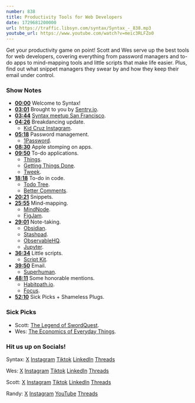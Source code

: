 ```yaml
---
number: 838
title: Productivity Tools for Web Developers
date: 1729681200000
url: https://traffic.libsyn.com/syntax/Syntax_-_838.mp3
youtube_url: https://www.youtube.com/watch?v=meic3RLFZo0
---
```


Get your productivity game on point! Scott and Wes serve up the best tools for web developers, covering everything from password managers and to-do apps to mind-mapping tools and little scripts that make life easier. Plus, find out what snippet managers they swear by and how they keep their email under control.

### Show Notes

* **[00:00](#t=00:00)** Welcome to Syntax!
* **[03:01](#t=03:01)** Brought to you by [Sentry.io](http://sentry.io/syntax).
* **[03:44](#t=03:44)** [Syntax meetup San Francisco](https://www.eventbrite.com/e/san-francisco-syntax-meetup-tickets-982091250367).
* **[04:26](#t=04:26)** Breakdancing update.
    * [Kid Cruz Instagram](https://www.instagram.com/kid.cruz).
* **[05:18](#t=05:18)** Password management.
    * [1Password](https://1password.com/).
* **[08:30](#t=08:30)** Apple stomping on apps.
* **[09:50](#t=09:50)** To-do applications.
    * [Things](https://culturedcode.com/things/).
    * [Getting Things Done](https://gettingthingsdone.com/).
    * [Tweek](https://tweek.so/).
* **[18:18](#t=18:18)** To-do in code.
    * [Todo Tree](https://marketplace.visualstudio.com/items?itemName=Gruntfuggly.todo-tree).
    * [Better Comments](https://marketplace.visualstudio.com/items?itemName=aaron-bond.better-comments).
* **[20:21](#t=20:21)** Snippets.
* **[25:55](#t=25:55)** Mind-mapping.
    * [MindNode](https://www.mindnode.com/).
    * [FigJam](https://www.figma.com/figjam/).
* **[29:01](#t=29:01)** Note-taking.
    * [Obsidian](https://obsidian.md/).
    * [Stashpad](https://www.stashpad.com/).
    * [ObservableHQ](https://observablehq.com/).
    * [Jupyter](https://jupyter.org/).
* **[36:34](#t=36:34)** Little scripts.
    * [Script Kit](https://www.scriptkit.com/).
* **[39:50](#t=39:50)** Email.
    * [Superhuman](https://superhuman.com/refer/xdyojnbx).
* **[48:11](#t=48:11)** Some honorable mentions.
    * [Habitpath.io](https://habitpath.io/landing).
    * [Focus](https://heyfocus.com/).
* **[52:10](#t=52:10)** Sick Picks + Shameless Plugs.

### Sick Picks

- Scott: [The Legend of SwordQuest](https://www.iheart.com/podcast/1119-the-legend-of-swordquest-212688527/).
- Wes: [The Economics of Everyday Things](https://freakonomics.com/series/everyday-things/).

### Hit us up on Socials!

Syntax: [X](https://twitter.com/syntaxfm) [Instagram](https://www.instagram.com/syntax_fm/) [Tiktok](https://www.tiktok.com/@syntaxfm) [LinkedIn](https://www.linkedin.com/company/96077407/admin/feed/posts/) [Threads](https://www.threads.net/@syntax_fm)

Wes: [X](https://twitter.com/wesbos) [Instagram](https://www.instagram.com/wesbos/) [Tiktok](https://www.tiktok.com/@wesbos) [LinkedIn](https://www.linkedin.com/in/wesbos/) [Threads](https://www.threads.net/@wesbos)

Scott: [X](https://twitter.com/stolinski) [Instagram](https://www.instagram.com/stolinski/) [Tiktok](https://www.tiktok.com/@stolinski) [LinkedIn](https://www.linkedin.com/in/stolinski/) [Threads](https://www.threads.net/@stolinski)

Randy: [X](https://twitter.com/randyrektor) [Instagram](https://www.instagram.com/randyrektor/) [YouTube](https://www.youtube.com/@randyrektor) [Threads](https://www.threads.net/@randyrektor)